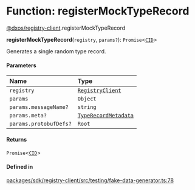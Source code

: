 # Function: registerMockTypeRecord

[@dxos/registry-client](../modules/dxos_registry_client.md).registerMockTypeRecord

**registerMockTypeRecord**(`registry`, `params?`): `Promise`<[`CID`](../classes/dxos_registry_client.CID.md)\>

Generates a single random type record.

#### Parameters

| Name | Type |
| :------ | :------ |
| `registry` | [`RegistryClient`](../classes/dxos_registry_client.RegistryClient.md) |
| `params` | `Object` |
| `params.messageName?` | `string` |
| `params.meta?` | [`TypeRecordMetadata`](../interfaces/dxos_registry_client.TypeRecordMetadata.md) |
| `params.protobufDefs?` | `Root` |

#### Returns

`Promise`<[`CID`](../classes/dxos_registry_client.CID.md)\>

#### Defined in

[packages/sdk/registry-client/src/testing/fake-data-generator.ts:78](https://github.com/dxos/dxos/blob/db8188dae/packages/sdk/registry-client/src/testing/fake-data-generator.ts#L78)
